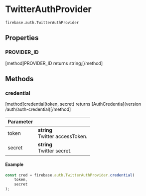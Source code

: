 # TwitterAuthProvider

```
firebase.auth.TwitterAuthProvider
```

## Properties

### PROVIDER_ID
[method]PROVIDER_ID returns string;[/method]

## Methods

### credential
[method]credential(token, secret) returns [AuthCredentia](version /auth/auth-credential)[/method]

| Parameter |         |
| --------- | ------- |
| token  | **string** <br /> Twitter accessToken. |
| secret  | **string** <br /> Twitter secret. |

#### Example

```js
const cred = firebase.auth.TwitterAuthProvider.credential(
    token,
    secret
);
```
